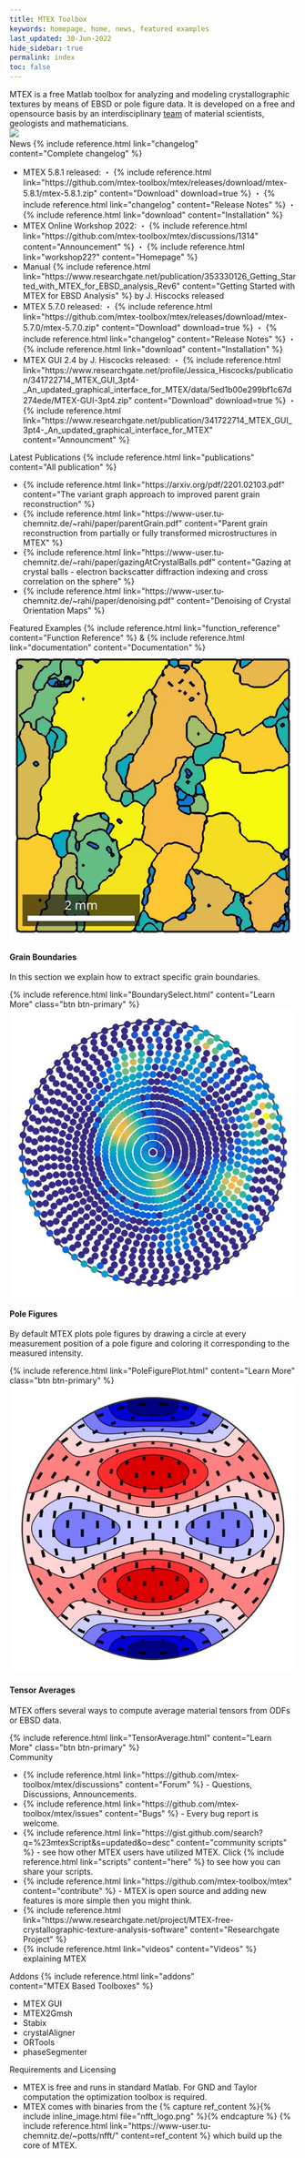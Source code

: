 ```yaml
---
title: MTEX Toolbox
keywords: homepage, home, news, featured examples
last_updated: 30-Jun-2022
hide_sidebar: true
permalink: index
toc: false
---
```


<div id="grid-requirements-licensing" class="row">
    <div class="col-md-12">
        <div class="panel panel-default">
            <div class="panel-body">
                MTEX is a free Matlab toolbox for analyzing and modeling crystallographic textures by means of EBSD or pole figure data. It is developed on a free and opensource basis by an interdisciplinary <a href="people">team</a> of material scientists,
                geologists and mathematicians.
                <br>
                <img src="https://visitor-badge.laobi.icu/badge?page_id=MTEXHomePage&right_color=%23149983&query_only">
                <!-- <img src="https://visitor-badge.laobi.icu/badge?page_id=MTEXHomePage&right_color=%23149983"> -->
            </div>
        </div>
    </div>
</div>

<div id="grid-news-paper" class="row">
    <div class="col-md-6">
        <div class="panel panel-default">
            <div class="panel-heading">
                News
                <i class="fa fa-angle-double-right"></i>
                {% include reference.html link="changelog" content="Complete&nbsp;changelog" %}
            </div>
            <div class="panel-body">
                <ul>
                    <li>
                        MTEX 5.8.1 released:
                        ・ {% include reference.html link="https://github.com/mtex-toolbox/mtex/releases/download/mtex-5.8.1/mtex-5.8.1.zip" content="Download" download=true %}
                        ・ {% include reference.html link="changelog" content="Release Notes" %}
                        ・ {% include reference.html link="download" content="Installation" %}
                    </li>
                    <li>
                        MTEX Online Workshop 2022:
                        ・ {% include reference.html link="https://github.com/mtex-toolbox/mtex/discussions/1314" content="Announcement" %}
                        ・ {% include reference.html link="workshop22?" content="Homepage" %}
                    </li>
                    <li>
                        Manual {% include reference.html link="https://www.researchgate.net/publication/353330126_Getting_Started_with_MTEX_for_EBSD_analysis_Rev6" content="Getting Started with MTEX for EBSD Analysis" %} by J. Hiscocks released
                    </li>
                    <li>
                        MTEX 5.7.0 released:
                        ・ {% include reference.html link="https://github.com/mtex-toolbox/mtex/releases/download/mtex-5.7.0/mtex-5.7.0.zip" content="Download" download=true %}
                        ・ {% include reference.html link="changelog" content="Release Notes" %}
                        ・ {% include reference.html link="download" content="Installation" %}
                    </li>
                    <li>
                        MTEX GUI 2.4 by J. Hiscocks released:
                        ・ {% include reference.html link="https://www.researchgate.net/profile/Jessica_Hiscocks/publication/341722714_MTEX_GUI_3pt4-_An_updated_graphical_interface_for_MTEX/data/5ed1b00e299bf1c67d274ede/MTEX-GUI-3pt4.zip" content="Download" download=true %}
                        ・ {% include reference.html link="https://www.researchgate.net/publication/341722714_MTEX_GUI_3pt4-_An_updated_graphical_interface_for_MTEX" content="Announcment" %}
                    </li>
                </ul>
            </div>
        </div>
    </div>
    <div class="col-md-6">
        <div class="panel panel-default">
            <div class="panel-heading">
                Latest Publications
                <i class="fa fa-angle-double-right"></i>
                {% include reference.html link="publications" content="All&nbsp;publication" %}
            </div>
            <div class="panel-body">
                <ul>
                    <li>{% include reference.html link="https://arxiv.org/pdf/2201.02103.pdf" content="The variant graph approach to improved parent grain reconstruction" %}</li>
                    <li>{% include reference.html link="https://www-user.tu-chemnitz.de/~rahi/paper/parentGrain.pdf" content="Parent grain reconstruction from partially or fully transformed microstructures in MTEX" %}</li>
                    <li>{% include reference.html link="https://www-user.tu-chemnitz.de/~rahi/paper/gazingAtCrystalBalls.pdf" content="Gazing at crystal balls - electron backscatter diffraction indexing and cross correlation on the sphere" %}</li>
                    <li>{% include reference.html link="https://www-user.tu-chemnitz.de/~rahi/paper/denoising.pdf" content="Denoising of Crystal Orientation Maps" %}</li>
                </ul>
            </div>
        </div>
    </div>
</div>

<div id="grid-requirements-licensing" class="row">
    <div class="col-md-12">
        <div class="panel panel-default">
            <div class="panel-heading">
                Featured&nbsp;Examples
                <i class="fa fa-angle-double-right"></i>
                {% include reference.html link="function_reference" content="Function&nbsp;Reference" %} &amp;
                {% include reference.html link="documentation" content="Documentation" %}
            </div>
        </div>
    </div>
</div>
<div class="row">
    <div class="col-md-4">
        <div class="panel panel-default text-center">
            <div class="panel-heading">
                <img src="images/featured-examples_GrainBoundaries.jpg">
            </div>
            <div class="panel-body">
                <h4>Grain Boundaries</h4>
                <p>In this section we explain how to extract specific grain boundaries.</p>
                {% include reference.html link="BoundarySelect.html" content="Learn More" class="btn btn-primary" %}
            </div>
        </div>
    </div>
    <div class="col-md-4">
        <div class="panel panel-default text-center">
            <div class="panel-heading">
                <img src="images/featured-examples_PoleFigures.jpg">
            </div>
            <div class="panel-body">
                <h4>Pole Figures</h4>
                <p>By default MTEX plots pole figures by drawing a circle at every measurement position of a pole figure and coloring it corresponding to the measured intensity.</p>
                {% include reference.html link="PoleFigurePlot.html" content="Learn More" class="btn btn-primary" %}
            </div>
        </div>
    </div>
    <div class="col-md-4">
        <div class="panel panel-default text-center">
            <div class="panel-heading">
                <img src="images/featured-examples_TensorAverages.jpg">
            </div>
            <div class="panel-body">
                <h4>Tensor Averages</h4>
                <p>MTEX offers several ways to compute average material tensors from ODFs or EBSD data.</p>
                {% include reference.html link="TensorAverage.html" content="Learn More" class="btn btn-primary" %}
            </div>
        </div>
    </div>
</div>

<div id="grid-community-addons" class="row">
    <div class="col-md-6">
        <div class="panel panel-default">
            <div class="panel-heading">Community</div>
            <div class="panel-body">
                <ul>
                    <li>
                        {% include reference.html link="https://github.com/mtex-toolbox/mtex/discussions" content="Forum" %}
                        - Questions, Discussions, Announcements.
                    </li>
                    <li>
                        {% include reference.html link="https://github.com/mtex-toolbox/mtex/issues" content="Bugs" %}
                        - Every bug report is welcome.
                    </li>
                    <li>
                        {% include reference.html link="https://gist.github.com/search?q=%23mtexScript&s=updated&o=desc" content="community scripts" %}
                        - see how other MTEX users have utilized MTEX. Click {% include reference.html link="scripts" content="here" %} to see how you can share your scripts.
                    </li>
                    <li>
                        {% include reference.html link="https://github.com/mtex-toolbox/mtex" content="contribute" %}
                        - MTEX is open source and adding new features is more simple then you might think.
                    </li>
                    <li>
                        {% include reference.html link="https://www.researchgate.net/project/MTEX-free-crystallographic-texture-analysis-software" content="Researchgate Project" %}
                    </li>
                    <li>
                        {% include reference.html link="videos" content="Videos" %} explaining MTEX
                    </li>
                </ul>
            </div>
        </div>
    </div>
    <div class="col-md-6">
        <div class="panel panel-default">
            <div class="panel-heading">
                Addons
                <i class="fa fa-angle-double-right"></i>
                {% include reference.html link="addons" content="MTEX&nbsp;Based&nbsp;Toolboxes" %}
            </div>
            <div class="panel-body">
                <ul>
                    <li>MTEX GUI</li>
                    <li>MTEX2Gmsh</li>
                    <li>Stabix</li>
                    <li>crystalAligner</li>
                    <li>ORTools</li>
                    <li>phaseSegmenter</li>
                </ul>
            </div>
        </div>
    </div>
</div>

<div id="grid-requirements-licensing" class="row">
    <div class="col-md-12">
        <div class="panel panel-default">
            <div class="panel-heading">Requirements and Licensing</div>
            <div class="panel-body">
                <ul>
                    <li>
                        MTEX is free and runs in standard Matlab. For GND and Taylor computation the optimization toolbox is required.
                    </li>
                    <li>
                        MTEX comes with binaries from the
                        {% capture ref_content %}{% include inline_image.html file="nfft_logo.png" %}{% endcapture %}
                        {% include reference.html link="https://www-user.tu-chemnitz.de/~potts/nfft/" content=ref_content %}
                        which build up the core of MTEX.
                    </li>
                </ul>
            </div>
        </div>
    </div>
</div>
